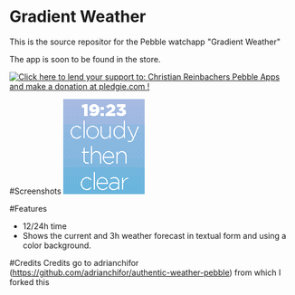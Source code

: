 Gradient Weather
==============

This is the source repositor for the Pebble watchapp "Gradient Weather"

The app is soon to be found in the store.

<a href='https://pledgie.com/campaigns/28156'><img alt='Click here to lend your support to: Christian Reinbachers Pebble Apps and make a donation at pledgie.com !' src='https://pledgie.com/campaigns/28156.png?skin_name=chrome' border='0' ></a>

#Screenshots
![alt tag](screenshot.png)

#Features
- 12/24h time
- Shows the current and 3h weather forecast in textual form and using a color background.

#Credits
Credits go to adrianchifor (https://github.com/adrianchifor/authentic-weather-pebble) from which I forked this



